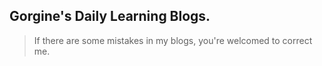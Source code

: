 ## Gorgine's Daily Learning Blogs.
>If there are some mistakes in my blogs, you're welcomed to correct me.